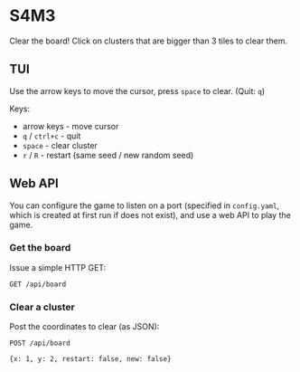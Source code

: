 # S4M3

Clear the board!
Click on clusters that are bigger than 3 tiles to clear them.

## TUI

Use the arrow keys to move the cursor, press `space` to clear. (Quit: `q`)

Keys:
- arrow keys - move cursor
- `q` / `ctrl+c` - quit
- `space` - clear cluster
- `r` / `R` - restart (same seed / new random seed)

## Web API

You can configure the game to listen on a port (specified in `config.yaml`, which is created at first run if does not exist), and use a web API to play the game.

### Get the board

Issue a simple HTTP GET:
```
GET /api/board
```

### Clear a cluster

Post the coordinates to clear (as JSON):
```
POST /api/board

{x: 1, y: 2, restart: false, new: false}
```
